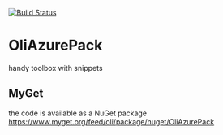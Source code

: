 [![Build Status](https://dev.azure.com/nulllogicone/Experiment/_apis/build/status/Experiment-CI-GitHub%20OliAzurePack?branchName=master)](https://dev.azure.com/nulllogicone/Experiment/_build/latest?definitionId=33&branchName=master)

# OliAzurePack
handy toolbox with snippets

## MyGet
the code is available as a NuGet package https://www.myget.org/feed/oli/package/nuget/OliAzurePack
